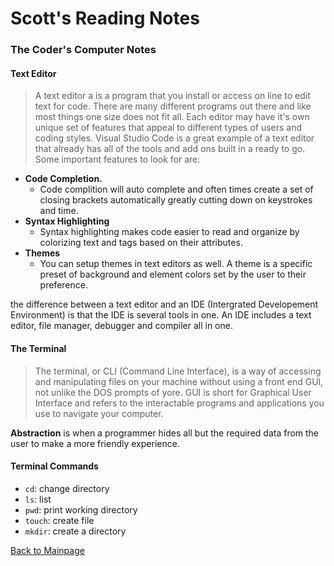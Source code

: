 # Scott's Reading Notes

### The Coder's Computer Notes

#### Text Editor

> A text editor a is a program that you install or access on line to edit text for code.  There are many different programs out there and like most things one size does not fit all.  Each editor may have it's own unique set of features that appeal to different types of users and coding styles.  Visual Studio Code is a great example of a text editor that already has all of the tools and add ons built in a ready to go.
Some important features to look for are:
+ **Code Completion.**
  + Code complition will auto complete and often times create a set of closing brackets automatically greatly cutting down on keystrokes and time.
+ **Syntax Highlighting**
  + Syntax highlighting makes code easier to read and organize by colorizing text and tags based on their attributes.
+ **Themes**
  + You can setup themes in text editors as well.  A theme is a specific preset of background and element colors set by the user to their preference.

the difference between a text editor and an IDE (Intergrated Developement Environment) is that the IDE is several tools in one.  An IDE includes a text editor, file manager, debugger and compiler all in one.  

#### The Terminal

> The terminal, or CLI (Command Line Interface), is a way of accessing and manipulating files on your machine without using a front end GUI, not unlike the DOS prompts of yore.  GUI is short for Graphical User Interface and refers to the interactable programs and applications you use to navigate your computer.

**Abstraction** is when a programmer hides all but the required data from the user to make a more friendly experience.

#### Terminal Commands
+ `cd`: change directory
+ `ls`: list
+ `pwd`: print working directory
+ `touch`: create file
+ `mkdir`: create a directory

[Back to Mainpage](README.md)

